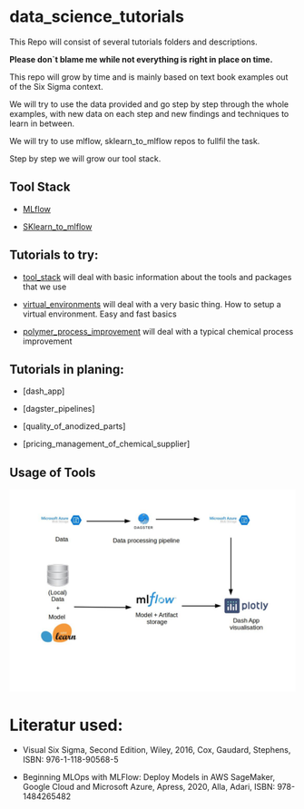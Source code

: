 # data_science_tutorials


This Repo will consist of several tutorials folders and descriptions. 

**Please don`t blame me while not everything is right in place on time.** 

This repo will grow by time and is mainly based on text book examples out of the Six Sigma context.

We will try to use the data provided and go step by step through the whole examples, with new data on each step and new findings and techniques to learn in between.

We will try to use mlflow, sklearn_to_mlflow repos to fullfil the task.

Step by step we will grow our tool stack.

## Tool Stack

- [MLflow](https://github.com/heiko1234/mlflow)

- [SKlearn_to_mlflow](https://github.com/heiko1234/SKlearn_to_MLFLow)



## Tutorials to try:

- [tool_stack](./tool_stack/) will deal with basic information about the tools and packages that we use


- [virtual_environments](./virtual_environments) will deal with a very basic thing. How to setup a virtual environment. Easy and fast basics


- [polymer_process_improvement](./polymer_process_improvement/) will deal with a typical chemical process improvement 



## Tutorials in planing:

- [dash_app]

- [dagster_pipelines]

- [quality_of_anodized_parts]

- [pricing_management_of_chemical_supplier]



## Usage of Tools

![Packages_workflow](Packages_Workflow.jpg)



# Literatur used:

- Visual Six Sigma, Second Edition, Wiley, 2016, Cox, Gaudard, Stephens, ISBN: 976-1-118-90568-5  

- Beginning MLOps with MLFlow: Deploy Models in AWS SageMaker, Google Cloud and Microsoft Azure, Apress, 2020, Alla, Adari, ISBN: 978-1484265482


